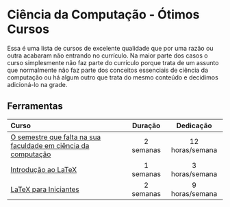 # Ciência da Computação - Ótimos Cursos

Essa é uma lista de cursos de excelente qualidade que por uma razão ou outra acabaram não entrando no currículo. Na maior parte dos casos o curso simplesmente não faz parte do currículo porque trata de um assunto que normalmente não faz parte dos conceitos essenciais de ciência da computação ou há algum outro que trata do mesmo conteúdo e decidimos adicioná-lo na grade.

## Ferramentas

Curso | Duração | Dedicação
:-- | :--: | :--:
[O semestre que falta na sua faculdade em ciência da computação](https://missing-semester-pt.github.io/) | 2 semanas | 12 horas/semana
[Introdução ao LaTeX](https://www.youtube.com/playlist?list=PLa_2246N48_p9ndUHlO255uvKtSR8mshE) | 1 semanas | 3 horas/semana
[LaTeX para Iniciantes](https://www.youtube.com/playlist?list=PLF6ZF9NW0Wmq0cgsPVX_mEhB0Kk81qAeF) | 2 semanas | 9 horas/semana
